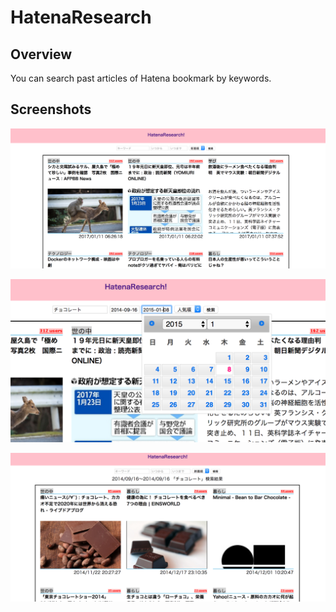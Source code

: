 # HatenaResearch

## Overview
You can search past articles of Hatena bookmark by keywords.

## Screenshots

![ScreenShot1](https://github.com/Miho26/hateblue/blob/master/imagesForReadme/%E3%82%B9%E3%82%AF%E3%83%AA%E3%83%BC%E3%83%B3%E3%82%B7%E3%83%A7%E3%83%83%E3%83%88%202017-01-11%2014.25.27.png)


![Screenshot2](https://github.com/Miho26/hateblue/blob/master/imagesForReadme/%E3%82%B9%E3%82%AF%E3%83%AA%E3%83%BC%E3%83%B3%E3%82%B7%E3%83%A7%E3%83%83%E3%83%88%202017-01-11%2014.26.44.png)



![Screenshot3](https://github.com/Miho26/hateblue/blob/master/imagesForReadme/%E3%82%B9%E3%82%AF%E3%83%AA%E3%83%BC%E3%83%B3%E3%82%B7%E3%83%A7%E3%83%83%E3%83%88%202017-01-11%2014.26.53.png)
